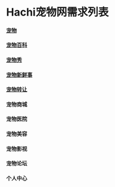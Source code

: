 # Hachi宠物网需求列表
#### [宠物](宠物.md)

#### [宠物百科](宠物百科.md)

#### [宠物秀](宠物秀.md)

#### [宠物新鲜事](宠物新鲜事.md)

#### [宠物转让](宠物转让.md)

#### 宠物商城

#### 宠物医院

#### 宠物美容

#### 宠物影视

#### 宠物论坛

#### 个人中心